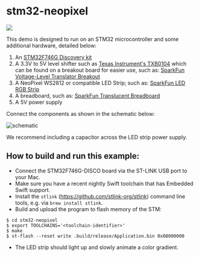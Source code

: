 # stm32-neopixel

<img src="https://github.com/apple/swift-embedded-examples/assets/1186214/9c5d8f74-f8aa-4632-831e-212a3e35e75a">

This demo is designed to run on an STM32 microcontroller and some additional hardware, detailed below:

1. An [STM32F746G Discovery kit](https://www.st.com/en/evaluation-tools/32f746gdiscovery.html)
2. A 3.3V to 5V level shifter such as [Texas Instrument's TXB0104](https://www.ti.com/lit/ds/symlink/txb0104.pdf) which can be found on a breakout board for easier use, such as: [SparkFun Voltage-Level Translator Breakout](https://www.sparkfun.com/products/11771)
3. A NeoPixel WS2812 or compatible LED Strip; such as: [SparkFun LED RGB Strip](https://www.sparkfun.com/products/15205)
4. A breadboard, such as: [SparkFun Translucent Breadboard](https://www.sparkfun.com/products/9567)
5. A 5V power supply

Connect the components as shown in the schematic below:

![schematic](./schematic.png)

We recommend including a capacitor across the LED strip power supply.

## How to build and run this example:

- Connect the STM32F746G-DISCO board via the ST-LINK USB port to your Mac.
- Make sure you have a recent nightly Swift toolchain that has Embedded Swift support.
- Install the `stlink` (https://github.com/stlink-org/stlink) command line tools, e.g. via `brew install stlink`.
- Build and upload the program to flash memory of the STM:
```console
$ cd stm32-neopixel
$ export TOOLCHAINS='<toolchain-identifier>'
$ make
$ st-flash --reset write .build/release/Application.bin 0x08000000
```
- The LED strip should light up and slowly animate a color gradient.
